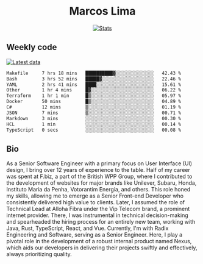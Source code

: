 <div align="center">
  <h1>Marcos Lima</h1>
  
  <a href="https://skvggor.dev">
    <img src="https://github.com/skvggor/skvggor/assets/958723/3c85f137-8d74-4cc8-a2b1-877784f3e44d" alt="Stats" />
  </a>
</div>

## Weekly code

[![Latest data](https://github.com/skvggor/skvggor/actions/workflows/main.yml/badge.svg)](https://github.com/skvggor/skvggor/actions/workflows/main.yml)

<!--START_SECTION:waka-->

```txt
Makefile     7 hrs 18 mins   ██████████▓░░░░░░░░░░░░░░   42.43 %
Bash         3 hrs 52 mins   █████▓░░░░░░░░░░░░░░░░░░░   22.46 %
YAML         2 hrs 41 mins   ████░░░░░░░░░░░░░░░░░░░░░   15.61 %
Other        1 hr 4 mins     █▓░░░░░░░░░░░░░░░░░░░░░░░   06.22 %
Terraform    1 hr 1 min      █▒░░░░░░░░░░░░░░░░░░░░░░░   05.97 %
Docker       50 mins         █▒░░░░░░░░░░░░░░░░░░░░░░░   04.89 %
C#           12 mins         ▒░░░░░░░░░░░░░░░░░░░░░░░░   01.19 %
JSON         7 mins          ▒░░░░░░░░░░░░░░░░░░░░░░░░   00.71 %
Markdown     3 mins          ░░░░░░░░░░░░░░░░░░░░░░░░░   00.30 %
HCL          1 min           ░░░░░░░░░░░░░░░░░░░░░░░░░   00.14 %
TypeScript   0 secs          ░░░░░░░░░░░░░░░░░░░░░░░░░   00.08 %
```

<!--END_SECTION:waka-->

## Bio

<p>As a Senior Software Engineer with a primary focus on User Interface (UI) design, I bring over 12 years of experience to the table. Half of my career was spent at F.biz, a part of the British WPP Group, where I contributed to the development of websites for major brands like Unilever, Subaru, Honda, Instituto Maria da Penha, Votorantim Energia, and others. This role honed my skills, allowing me to emerge as a Senior Front-end Developer who consistently delivered high value to clients. Later, I assumed the role of Technical Lead at Alloha Fibra under the Vip Telecom brand, a prominent internet provider. There, I was instrumental in technical decision-making and spearheaded the hiring process for an entirely new team, working with Java, Rust, TypeScript, React, and Vue. Currently, I'm with Radix Engineering and Software, serving as a Senior Engineer. Here, I play a pivotal role in the development of a robust internal product named Nexus, which aids our developers in delivering their projects swiftly and effectively, always prioritizing quality.</p>

<!-- </details> -->

<!-- <div align="center">
  <h2>🤖 Recent Code Activity</h2>
  <img width="500" src="https://github-readme-stats.vercel.app/api/wakatime?username=skvggor&hide_title=true&layout=compact&theme=transparent" alt="Wakatime Stats" />
</div>

<br>

<div align="center">
  <h2>📈 GitHub Stats</h2>
  <img width="500" src="https://github-readme-stats.vercel.app/api?username=skvggor&show_icons=true&theme=transparent&hide_title=true&count_private=true" alt="GitHub Stats" />
</div>
 -->
